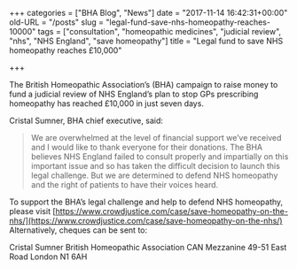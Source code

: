 +++
categories = ["BHA Blog", "News"]
date = "2017-11-14 16:42:31+00:00"
old-URL = "/posts"
slug = "legal-fund-save-nhs-homeopathy-reaches-10000"
tags = ["consultation", "homeopathic medicines", "judicial review", "nhs", "NHS England", "save homeopathy"]
title = "Legal fund to save NHS homeopathy reaches £10,000"

+++

The British Homeopathic Association’s (BHA) campaign to raise money to fund a judicial review of NHS England’s plan to stop GPs prescribing homeopathy has reached  £10,000 in  just seven days.

Cristal Sumner, BHA chief executive, said:

<blockquote>We are overwhelmed at the level of financial support we’ve received and I would like to thank everyone for their donations. The BHA believes NHS England failed to consult properly and impartially on this important issue and so has taken the difficult decision to launch this legal challenge. But we are determined to defend NHS homeopathy and the right of patients to have their voices heard.</blockquote>

To support the BHA’s legal challenge and help to defend NHS homeopathy, please visit  [https://www.crowdjustice.com/case/save-homeopathy-on-the-nhs/](https://www.crowdjustice.com/case/save-homeopathy-on-the-nhs/)
Alternatively, cheques can be sent to:

Cristal Sumner
British Homeopathic Association
CAN Mezzanine
49-51 East Road
London
N1 6AH

